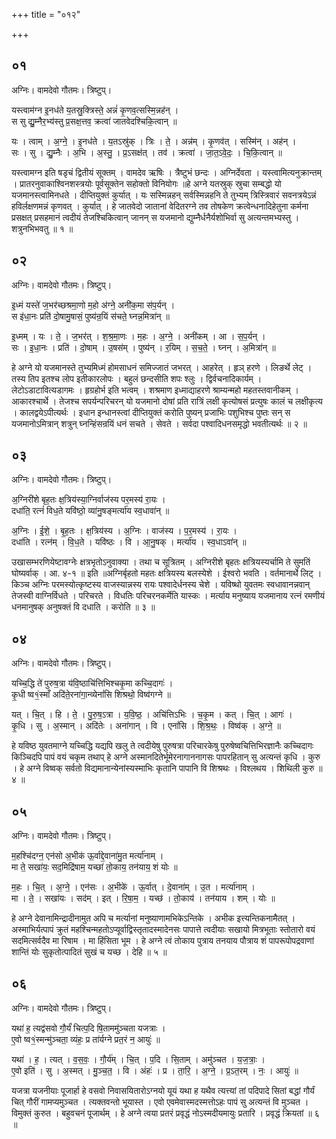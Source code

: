 +++
title = "०१२"

+++


## ०१
अग्निः। वामदेवो गौतमः। त्रिष्टुप्।

यस्त्वाम॑ग्न इ॒नध॑ते य॒तस्रु॒क्त्रिस्ते॒ अन्नं॑ कृ॒णव॒त्सस्मि॒न्नह॑न् ।  
स सु द्यु॒म्नैर॒भ्य॑स्तु प्र॒सक्ष॒त्तव॒ क्रत्वा॑ जातवेदश्चिकि॒त्वान् ॥

यः । त्वाम् । अ॒ग्ने॒ । इ॒नध॑ते । य॒तऽस्रु॑क् । त्रिः । ते॒ । अन्न॑म् । कृ॒णव॑त् । सस्मि॑न् । अह॑न् ।  
सः । सु । द्यु॒म्नैः । अ॒भि । अ॒स्तु॒ । प्र॒ऽसक्ष॑त् । तव॑ । क्रत्वा॑ । जा॒त॒ऽवे॒दः॒ । चि॒कि॒त्वान् ॥

यस्त्वामग्न इति षडृचं द्वितीयं सूक्तम् । वामदेव ऋषिः । त्रैष्टुभं छन्दः । अग्निर्देवता । यस्त्वामित्यनुक्रान्तम् । प्रातरनुवाकाश्विनशस्त्रयोः पूर्वसूक्तेन सहोक्तो विनियोगः ॥हे अग्ने यतस्रुक् स्रुचा सम्बद्धो यो यजमानस्त्वामिनधते । दीप्तियुक्तं कुर्यात् । यः सस्मिन्नहन् सर्वस्मिन्नहनि ते तुभ्यम् त्रिस्त्रिवारं सवनत्रयेऽन्नं हविर्लक्षणमन्नं कृणवत् । कुर्यात् । हे जातवेदो जातानां वेदितरग्ने तव तोषकेण क्रत्वेन्धनादिहेतुना कर्मना प्रसक्षत् प्रसहमानं त्वदीयं तेजश्चिकित्वान् जानन् स यजमानो द्युम्नैर्धनैर्यशोभिर्वा सु अत्यन्तमभ्यस्तु । शत्रुनभिभवतु ॥ १ ॥

## ०२
अग्निः। वामदेवो गौतमः। त्रिष्टुप्।

इ॒ध्मं यस्ते॑ ज॒भर॑च्छश्रमा॒णो म॒हो अ॑ग्ने॒ अनी॑क॒मा स॑प॒र्यन् ।  
स इ॑धा॒नः प्रति॑ दो॒षामु॒षासं॒ पुष्य॑न्र॒यिं स॑चते॒ घ्नन्न॒मित्रा॑न् ॥

इ॒ध्मम् । यः । ते॒ । ज॒भर॑त् । श॒श्र॒मा॒णः । म॒हः । अ॒ग्ने॒ । अनी॑कम् । आ । स॒प॒र्यन् ।  
सः । इ॒धा॒नः । प्रति॑ । दो॒षाम् । उ॒षस॑म् । पुष्य॑न् । र॒यिम् । स॒च॒ते॒ । घ्नन् । अ॒मित्रा॑न् ॥

हे अग्ने यो यजमानस्ते तुभ्यमिध्मं होमसाधनं समिज्जातं जभरत् । आहरेत् । हृञ् हरणे । लिङर्थे लेट् । तस्य तिप इतश्च लोप इतीकारलोपः । बहुलं छन्दसीति शपः श्लुः । द्विर्वचनादिकार्यम् । लेटोऽडाटावित्यडागमः । हृग्रहोर्भ इति भत्वम् । शश्रमाण इध्माद्याहरणे श्राम्यन्महो महतस्तवानीकम् । आकारश्चार्थे । तेजश्च सपर्यन्परिचरन् यो यजमानो दोषां प्रति रात्रिं लक्षी कृत्योषसं प्रत्युषः कालं च लक्षीकृत्य । कालद्वयेऽपीत्यर्थः । इधान इन्धानस्त्वां दीप्तियुक्तं करोति पुष्यन् प्रजाभिः पशुभिश्च पुष्तः सन् स यजमानोऽमित्रान् शत्रुन् घ्नन्हिंसन्रयिं धनं सचते । सेवते । सर्वदा पश्वादिधनसमृद्धो भवतीत्यर्थः ॥ २ ॥

## ०३
अग्निः। वामदेवो गौतमः। त्रिष्टुप्।

अ॒ग्निरी॑शे बृह॒तः क्ष॒त्रिय॑स्या॒ग्निर्वाज॑स्य पर॒मस्य॑ रा॒यः ।  
दधा॑ति॒ रत्नं॑ विध॒ते यवि॑ष्ठो॒ व्या॑नु॒षङ्मर्त्या॑य स्व॒धावा॑न् ॥

अ॒ग्निः । ई॒शे॒ । बृ॒ह॒तः । क्ष॒त्रिय॑स्य । अ॒ग्निः । वाज॑स्य । प॒र॒मस्य॑ । रा॒यः ।  
दधा॑ति । रत्न॑म् । वि॒ध॒ते । यवि॑ष्ठः । वि । आ॒नु॒षक् । मर्त्या॑य । स्व॒धाऽवा॑न् ॥

उखासम्भरणियेष्टावग्नेः क्षत्रभृतोऽनुवाक्या । तथा च सूत्रितम् । अग्निरीशे बृहतः क्षत्रियस्यर्चामि ते सुमतिं घोष्यर्वाक् । आ. ४-१ ॥ इति ॥अग्निर्बृहतो महतः क्षत्रियस्य बलस्येशे । ईश्वरो भवति । वर्तमानार्थे लिट् । किञ्च अग्निः परमस्योत्कृष्टस्य वाजस्यान्नस्य रायः पश्वादेर्धनस्य चेशे । यविष्थो युवतमः स्वधावानन्नवान् तेजस्वी वाग्निर्विधते । परिचरते । विधतिः परिचरनकर्मेति यास्कः । मर्त्याय मनुष्याय यजमानाय रत्नं रमणीयं धनमानुषक् अनुषक्तं वि दधाति । करोति ॥ ३ ॥

## ०४
अग्निः। वामदेवो गौतमः। त्रिष्टुप्।

यच्चि॒द्धि ते॑ पुरुष॒त्रा य॑वि॒ष्ठाचि॑त्तिभिश्चकृ॒मा कच्चि॒दागः॑ ।  
कृ॒धी ष्व१॒॑स्माँ अदि॑ते॒रना॑गा॒न्व्येनां॑सि शिश्रथो॒ विष्व॑गग्ने ॥

यत् । चि॒त् । हि । ते॒ । पु॒रु॒ष॒ऽत्रा । य॒वि॒ष्ठ॒ । अचि॑त्तिऽभिः । च॒कृ॒म । कत् । चि॒त् । आगः॑ ।  
कृ॒धि । सु । अ॒स्मान् । अदि॑तेः । अना॑गान् । वि । एनां॑सि । शि॒श्र॒थः॒ । विष्व॑क् । अ॒ग्ने॒ ॥

हे यविष्ठ युवतमाग्ने यच्चिद्धि यद्यपि खलु ते त्वदीयेषु पुरुषत्रा परिचारकेषु पुरुषेष्वचित्तिभिरज्ञानैः कच्चिदागः किञ्चिदपि पापं वयं चकृम तथाप् हे अग्ने अस्मानदितेर्भूमेरनागाननागसः पापरहितान् सु अत्यन्तं कृधि । कुरु । हे अग्ने विष्वक् सर्वतो विद्यमानान्येनांस्यस्माभिः कृतानि पापानि वि शिश्रथः । विश्लथय । शिथिली कुरु ॥ ४ ॥

## ०५
अग्निः। वामदेवो गौतमः। त्रिष्टुप्।

म॒हश्चि॑दग्न॒ एन॑सो अ॒भीक॑ ऊ॒र्वाद्दे॒वाना॑मु॒त मर्त्या॑नाम् ।  
मा ते॒ सखा॑यः॒ सद॒मिद्रि॑षाम॒ यच्छा॑ तो॒काय॒ तन॑याय॒ शं योः ॥

म॒हः । चि॒त् । अ॒ग्ने॒ । एन॑सः । अ॒भीके॑ । ऊ॒र्वात् । दे॒वाना॑म् । उ॒त । मर्त्या॑नाम् ।  
मा । ते॒ । सखा॑यः । सद॑म् । इत् । रि॒षा॒म॒ । यच्छ॑ । तो॒काय॑ । तन॑याय । शम् । योः ॥

हे अग्ने देवानामिन्द्रादीनामुत अपि च मर्त्यानां मनुष्याणामभिकेऽन्तिके । अभीक इत्त्यन्तिकनामैतत् । अस्माभिर्यत्पापं क्रुतं महश्चिन्महतोऽप्यूर्वाद्विस्तृतादस्मादेनसः पापात्ते त्वदीयाः सखायो मित्रभूताः स्तोतारो वयं सदमित्सर्वदैव मा रिषाम । मा हिंसिता भूम । हे अग्ने त्वं तोकाय पुत्राय तनयाय पौत्राय शं पापरूपोपद्रवाणां शान्तिं योः सुकृतोत्पादितं सुखं च यच्छ । देहि ॥ ५ ॥

## ०६
अग्निः। वामदेवो गौतमः। त्रिष्टुप्।

यथा॑ ह॒ त्यद्व॑सवो गौ॒र्यं॑ चित्प॒दि षि॒ताममु॑ञ्चता यजत्राः ।  
ए॒वो ष्व१॒॑स्मन्मु॑ञ्चता॒ व्यंहः॒ प्र ता॑र्यग्ने प्रत॒रं न॒ आयुः॑ ॥

यथा॑ । ह॒ । त्यत् । व॒स॒वः॒ । गौ॒र्य॑म् । चि॒त् । प॒दि । सि॒ताम् । अमु॑ञ्चत । य॒ज॒त्राः॒ ।  
ए॒वो इति॑ । सु । अ॒स्मत् । मु॒ञ्च॒त॒ । वि । अंहः॑ । प्र । ता॒रि॒ । अ॒ग्ने॒ । प्र॒ऽत॒रम् । नः॒ । आयुः॑ ॥

यजत्रा यजनीयाः पूजार्हा हे वसवो निवासयितारोऽग्नयो यूयं यथा ह यथैव त्यत्त्यां तां पदिपादे सितां बद्धां गौर्यं चित् गौरीं गामप्यमुञ्चत । त्यक्तवन्तो भूयास्त । एवो एवमेवास्मदस्मत्तोऽहः पापं सु अत्यन्तं वि मुञ्चत । विमुक्तं कुरुत । बहुवचनं पूजार्थम् । हे अग्ने त्वया प्रतरं प्रवृद्धं नोऽस्मदीयमायुः प्रतारि । प्रवृद्धं क्रियतां ॥ ६ ॥
